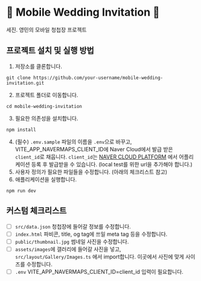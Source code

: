 # 💌 Mobile Wedding Invitation 💌

세진. 영민의 모바일 청첩장 프로젝트

## 프로젝트 설치 및 실행 방법

1. 저장소를 클론합니다.
```
git clone https://github.com/your-username/mobile-wedding-invitation.git
```
2. 프로젝트 폴더로 이동합니다.
```
cd mobile-wedding-invitation
```
3. 필요한 의존성을 설치합니다.
```
npm install
```
4. (필수) `.env.sample` 파일의 이름을 `.env`으로 바꾸고, VITE_APP_NAVERMAPS_CLIENT_ID에 Naver Cloud에서 발급 받은 `client_id`로 채웁니다. `client_id`는 [NAVER CLOUD PLATFORM](https://console.ncloud.com/naver-service/application) 에서 어플리케이션 등록 후 발급받을 수 있습니다. (local test를 위한 url을 추가해야 합니다.)
5. 사용자 정의가 필요한 파일들을 수정합니다. (아래의 체크리스트 참고)
6. 애플리케이션을 실행합니다.
```
npm run dev
```



## 커스텀 체크리스트

- [ ] `src/data.json` 청첩장에 들어갈 정보를 수정합니다.
- [ ] `index.html` 파비콘, title, og tag에 쓰일 meta tag 등을 수정합니다.
- [ ] `public/thumbnail.jpg` 썸네일 사진을 수정합니다.
- [ ] `assets/images`에 갤러리에 들어갈 사진을 넣고, `src/layout/Gallery/Images.ts` 에서 import합니다. 이곳에서 사진에 맞게 사이즈를 수정합니다.
- [ ] `.env` VITE_APP_NAVERMAPS_CLIENT_ID=client_id 입력이 필요합니다.